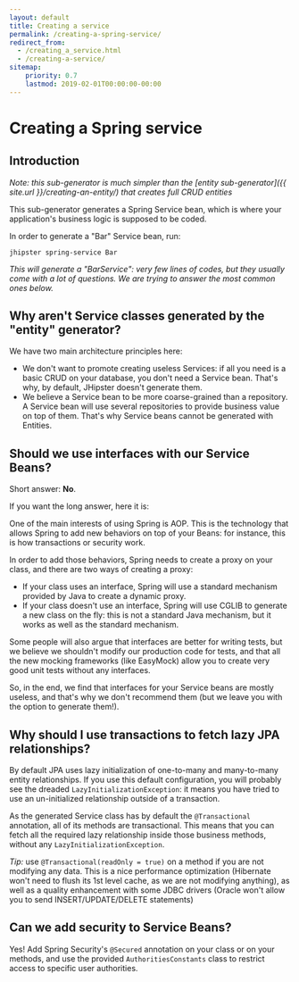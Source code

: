 ```yaml
---
layout: default
title: Creating a service
permalink: /creating-a-spring-service/
redirect_from:
  - /creating_a_service.html
  - /creating-a-service/
sitemap:
    priority: 0.7
    lastmod: 2019-02-01T00:00:00-00:00
---
```


# <i class="fa fa-bolt"></i> Creating a Spring service

## Introduction

_Note: this sub-generator is much simpler than the [entity sub-generator]({{ site.url }}/creating-an-entity/) that creates full CRUD entities_

This sub-generator generates a Spring Service bean, which is where your application's business logic is supposed to be coded.

In order to generate a "Bar" Service bean, run:

`jhipster spring-service Bar`

_This will generate a "BarService": very few lines of codes, but they usually come with a lot of questions. We are trying to answer the most common ones below._

## Why aren't Service classes generated by the "entity" generator?

We have two main architecture principles here:

*   We don't want to promote creating useless Services: if all you need is a basic CRUD on your database, you don't need a Service bean. That's why, by default, JHipster doesn't generate them.
*   We believe a Service bean to be more coarse-grained than a repository. A Service bean will use several repositories to provide business value on top of them. That's why Service beans cannot be generated with Entities.

## Should we use interfaces with our Service Beans?

Short answer: **No**.

If you want the long answer, here it is:

One of the main interests of using Spring is AOP. This is the technology that allows Spring to add new behaviors on top of your Beans: for instance, this is how transactions or security work.

In order to add those behaviors, Spring needs to create a proxy on your class, and there are two ways of creating a proxy:

*   If your class uses an interface, Spring will use a standard mechanism provided by Java to create a dynamic proxy.
*   If your class doesn't use an interface, Spring will use CGLIB to generate a new class on the fly: this is not a standard Java mechanism, but it works as well as the standard mechanism.

Some people will also argue that interfaces are better for writing tests, but we believe we shouldn't modify our production code for tests, and that all the new mocking frameworks (like EasyMock) allow you to create very good unit tests without any interfaces.

So, in the end, we find that interfaces for your Service beans are mostly useless, and that's why we don't recommend them (but we leave you with the option to generate them!).

## Why should I use transactions to fetch lazy JPA relationships?

By default JPA uses lazy initialization of one-to-many and many-to-many entity relationships. If you use this default configuration, you will probably see the dreaded `LazyInitializationException`: it means you have tried to use an un-initialized relationship outside of a transaction.

As the generated Service class has by default the `@Transactional` annotation, all of its methods are transactional. This means that you can fetch all the required lazy relationship inside those business methods, without any `LazyInitializationException`.

_Tip:_ use `@Transactional(readOnly = true)` on a method if you are not modifying any data. This is a nice performance optimization (Hibernate won't need to flush its 1st level cache, as we are not modifying anything), as well as a quality enhancement with some JDBC drivers (Oracle won't allow you to send INSERT/UPDATE/DELETE statements)

## Can we add security to Service Beans?

Yes! Add Spring Security's `@Secured` annotation on your class or on your methods, and use the provided `AuthoritiesConstants` class to restrict access to specific user authorities.
